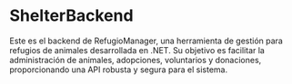 # ShelterBackend
Este es el backend de RefugioManager, una herramienta de gestión para refugios de animales desarrollada en .NET. Su objetivo es facilitar la administración de animales, adopciones, voluntarios y donaciones, proporcionando una API robusta y segura para el sistema.
